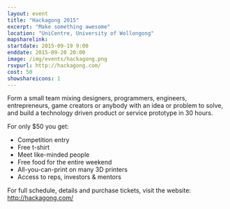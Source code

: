 ```yaml
---
layout: event
title: "Hackagong 2015"
excerpt: "Make something awesome"
location: "UniCentre, University of Wollongong"
mapsharelink:
startdate: 2015-09-19 9:00
enddate: 2015-09-20 20:00
image: /img/events/hackagong.png
rsvpurl: http://hackagong.com/
cost: 50
showshareicons: 1
---
```


Form a small team mixing designers, programmers, engineers, entrepreneurs, game creators or anybody with an idea or problem to solve, and build a technology driven product or service prototype in 30 hours.

For only $50 you get:

* Competition entry
* Free t-shirt
* Meet like-minded people
* Free food for the entire weekend
* All-you-can-print on many 3D printers
* Access to reps, investors & mentors

For full schedule, details and purchase tickets, visit the website: http://hackagong.com/